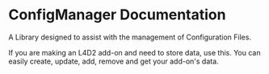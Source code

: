 # ConfigManager Documentation
 
A Library designed to assist with the management of Configuration Files.

If you are making an L4D2 add-on and need to store data, use this. You can easily create, update, add, remove and get your add-on's data.
